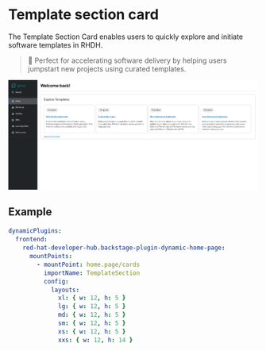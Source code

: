 # Template section card

The Template Section Card enables users to quickly explore and initiate software templates in RHDH.

> 🚀 Perfect for accelerating software delivery by helping users jumpstart new projects using curated templates.

![Home page with template section card](template-section.png)

## Example

```yaml
dynamicPlugins:
  frontend:
    red-hat-developer-hub.backstage-plugin-dynamic-home-page:
      mountPoints:
        - mountPoint: home.page/cards
          importName: TemplateSection
          config:
            layouts:
              xl: { w: 12, h: 5 }
              lg: { w: 12, h: 5 }
              md: { w: 12, h: 5 }
              sm: { w: 12, h: 5 }
              xs: { w: 12, h: 5 }
              xxs: { w: 12, h: 14 }
```
